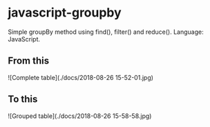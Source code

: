 # javascript-groupby
Simple groupBy method using find(), filter() and reduce(). Language: JavaScript.

## From this
![Complete table](./docs/2018-08-26 15-52-01.jpg)

## To this
![Grouped table](./docs/2018-08-26 15-58-58.jpg)
